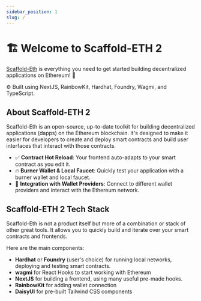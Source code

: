 ```yaml
---
sidebar_position: 1
slug: /
---
```


# 🏗 Welcome to Scaffold-ETH 2

[Scaffold-Eth](https://github.com/scaffold-eth/scaffold-eth-2) is everything you need to get started building decentralized applications on Ethereum! 🚀

⚙️ Built using NextJS, RainbowKit, Hardhat, Foundry, Wagmi, and TypeScript.

## About Scaffold-ETH 2

Scaffold-Eth is an open-source, up-to-date toolkit for building decentralized applications (dapps) on the Ethereum blockchain. It's designed to make it easier for developers to create and deploy smart contracts and build user interfaces that interact with those contracts.

- ✅ **Contract Hot Reload**: Your frontend auto-adapts to your smart contract as you edit it.
- 🔥 **Burner Wallet & Local Faucet**: Quickly test your application with a burner wallet and local faucet.
- 🔐 **Integration with Wallet Providers**: Connect to different wallet providers and interact with the Ethereum network.

## Scaffold-ETH 2 Tech Stack

Scaffold-Eth is not a product itself but more of a combination or stack of other great tools. It allows you to quickly build and iterate over your smart contracts and frontends.

Here are the main components:

- **Hardhat** or **Foundry** (user's choice) for running local networks, deploying and testing smart contracts.
- **wagmi** for React Hooks to start working with Ethereum
- **NextJS** for building a frontend, using many useful pre-made hooks.
- **RainbowKit** for adding wallet connection
- **DaisyUI** for pre-built Tailwind CSS components

